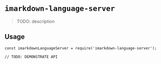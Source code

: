 # `imarkdown-language-server`

> TODO: description

## Usage

```
const imarkdownLanguageServer = require('imarkdown-language-server');

// TODO: DEMONSTRATE API
```
